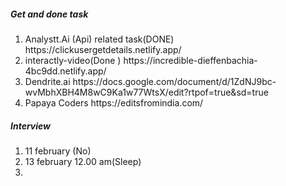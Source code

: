 <H5>Get and done task</h5>
<ol>
<li>Analystt.Ai (Api) related task(DONE) https://clickusergetdetails.netlify.app/</li>
<li>interactly-video(Done )  https://incredible-dieffenbachia-4bc9dd.netlify.app/</li>
<li>Dendrite.ai  https://docs.google.com/document/d/1ZdNJ9bc-wvMbhXBH4M8wC9Ka1w77WtsX/edit?rtpof=true&sd=true</li>

<li>Papaya Coders https://editsfromindia.com/</li>
</ol>

<H5>Interview</h5>
<ol>
<li>11 february (No)</li>
  <li>13 february  12.00 am(Sleep)</li>

<li></li>

</ol>
